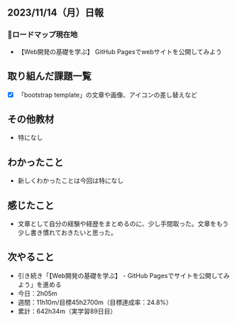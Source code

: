 ## 2023/11/14（月）日報
### :round_pushpin:ロードマップ現在地
- 【Web開発の基礎を学ぶ】 GitHub Pagesでwebサイトを公開してみよう
## 取り組んだ課題一覧
- [x] 「bootstrap template」の文章や画像、アイコンの差し替えなど
## その他教材
- 特になし
## わかったこと
- 新しくわかったことは今回は特になし
## 感じたこと
- 文章として自分の経験や経歴をまとめるのに、少し手間取った。文章をもう少し書き慣れておきたいと思った。
## 次やること
- 引き続き「【Web開発の基礎を学ぶ】 - GitHub Pagesでサイトを公開してみよう」を進める
- 今日：2h05m
- 週間：11h10m/目標45h2700m（目標達成率：24.8%）
- 累計：642h34m（実学習89日目）
